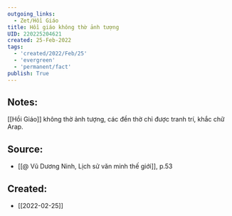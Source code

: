 ```yaml
---
outgoing_links:
  - Zet/Hồi Giáo
title: Hồi giáo không thờ ảnh tượng
UID: 220225204621
created: 25-Feb-2022
tags:
  - 'created/2022/Feb/25'
  - 'evergreen'
  - 'permanent/fact'
publish: True
---
```

## Notes:
[[Hồi Giáo]] không thờ ảnh tượng, các đền thờ chỉ được tranh trí, khắc chữ Arap.

## Source:
- [[@ Vũ Dương Ninh, Lịch sử văn minh thế giới]], p.53




## Created:
- [[2022-02-25]]
